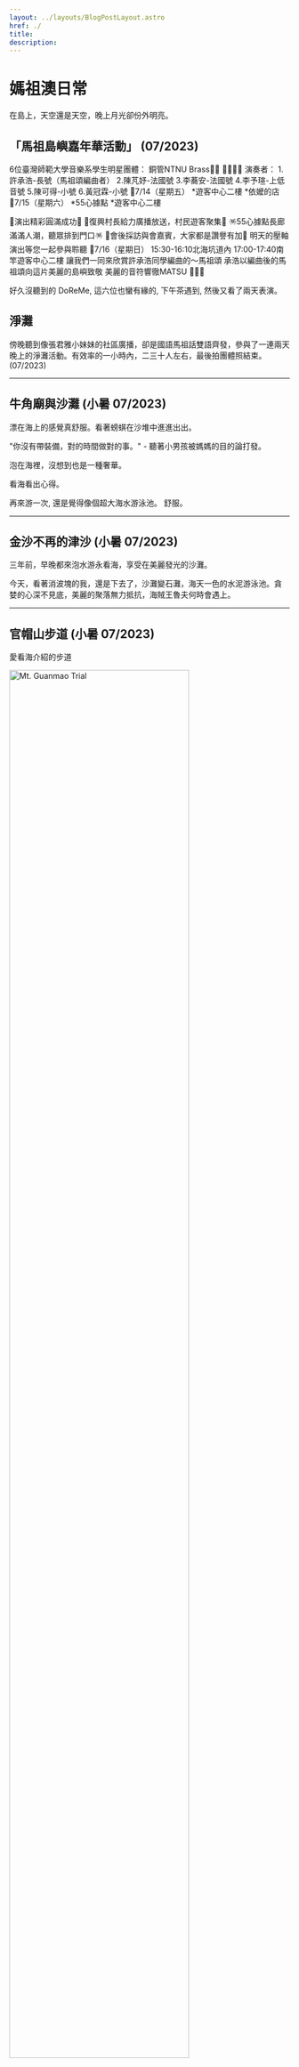 ```yaml
---
layout: ../layouts/BlogPostLayout.astro
href: ./
title:
description:
---
```


# 媽祖澳日常

在島上，天空還是天空，晚上月光卻份外明亮。

<!-- FIXME: start from here the latest on top -->

<!-- https://www.facebook.com/groups/486645124716583/announcements -->

## 「馬祖島嶼嘉年華活動」 (07/2023)

6位臺灣師範大學音樂系學生明星團體：
銅管NTNU Brass🎺🎺 🎺🎺🎺🎺
演奏者：
1.許承浩-長號（馬祖頌編曲者）
2.陳芃妤-法國號
3.李蕎安-法國號
4.李予瑄-上低音號
5.陳可得-小號
6.黃冠霖-小號
🎵7/14（星期五）
*遊客中心二樓
*依嬤的店
🎵7/15（星期六）
*55心據點
*遊客中心二樓

🎉演出精彩圓滿成功🎉
🎊復興村長給力廣播放送，村民遊客聚集🎊
🪅55心據點長廊滿滿人潮，聽眾排到門口🪅
👏會後採訪與會嘉賓，大家都是讚譽有加👏
明天的壓軸演出等您一起參與聆聽
🎵7/16（星期日）
15:30-16:10北海坑道內
17:00-17:40南竿遊客中心二樓
讓我們一同來欣賞許承浩同學編曲的～馬祖頌
承浩以編曲後的馬祖頌向這片美麗的島嶼致敬
美麗的音符響徹MATSU 🎵😊🎶

好久沒聽到的 DoReMe, 這六位也蠻有緣的, 下午茶遇到, 然後又看了兩天表演。
<!-- above change to latest on top -->

## 淨灘
傍晚聽到像張君雅小妹妹的社區廣播，卻是國語馬祖話雙語齊發，參與了一連兩天晚上的淨灘活動。有效率的一小時內，二三十人左右，最後拍團體照結束。 (07/2023)

---

## 牛角廟與沙灘 (小暑  07/2023)
漂在海上的感覺真舒服。看著螃蜞在沙堆中進進出出。

"你沒有帶裝備，對的時間做對的事。" - 聽著小男孩被媽媽的目的論打發。

泡在海裡，沒想到也是一種奢華。

看海看出心得。


再來游一次, 還是覺得像個超大海水游泳池。 舒服。


---


## 金沙不再的津沙 (小暑 07/2023)
三年前，早晚都來泡水游永看海，享受在美麗發光的沙灘。

今天，看著消波塊的我，還是下去了，沙灘變石灘，海天一色的水泥游泳池。貪
婪的心深不見底，美麗的聚落無力抵抗，海賊王魯夫何時會遇上。

---

## 官帽山步道 (小暑 07/2023)
愛看海介紹的步道
<!-- ![Mt. Guanmao Trial.](/GuanmaoshanTrial.jpg) -->
<img src="./GuanmaoshanTrial.jpg" width="80%" alt="Mt. Guanmao Trial">


植物多，46據點，360度觀景台, 還有蚊子很多的炮彈路。

### 官帽山的驕傲與榮耀
口述聊天故事, 在第六次鐵板澳口淨灘活動後。

民國 91年開始，利用週末兩天，為期四年的自發活動，感動了我。阿珠虫弟餅
的先生，做工程的參與設計，也已經走了。 二十多年後的今天，官帽生步道也
還是鐡板社區的驕傲。應該說是一輩子的驕傲，各自用專業分工帶領，步道美麗，過程動人。

炮彈路，社區鄉親整理的時候撿到，靈機一動，把它舖成步道。

軍隊駐守，多年來的垃圾也是要清。

石塊，摩托車到入口，人工搬上去。

植栽，哪邊要種什麼，好，聽你的，我們來準備。

當時很多小路都清乾淨，每條路都可以走，現在有些要躲起看不到了。


---

## 北海坑道 大漢據點
 <!-- (07/2023) -->
挖挖 挖挖挖

---

## 西尾半島物產 阿池地產淡菜
<!-- (07/2023) -->
早上到中午, 現場買了, 老闆代客料理(+100), 就木板桌擺路中央，就這樣吃起
來。 這邊的做法是連湯一起上的，喝起來還過癮的。

老闆認真的教我剝殼, 還教我黃色的是母，白色是公, 外表看不出來，打開才知道。

---

## 軍中樂園 / 831 / 軍官與士兵特約茶室 / 鵲橋 / 工兵教室
屄字電碼 8311，八三么, 就這樣來的。 走進歷史，看到代碼, 意象, 創意, 慾望,  無助, 都不曾因時間而磨滅。

無形的枷鎖也揮之不去。
過去可以有特約茶室，七十年後只能空談性專區。

鵲橋, 座落在 831前, 連接了工兵教室。 我想我懂你的厭世式幽默。

---

## 山隴獅子市場
固定擺買淡菜，牡犡算是特色。周邊外圍，不定時會出現，一些魚貝類，各種附
近海裡海邊有的，就來買一遍吃一遍吧。

---

## 馬祖民俗文物館
預計快速逛一圈，沒想到逛了兩小時。

<!-- https://vocus.cc/article/63174c93fd89780001b92832 -->

---

[Matsuverse](./)
